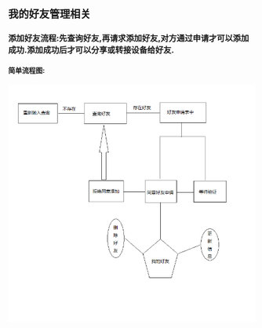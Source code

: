 ## 我的好友管理相关

### 添加好友流程:先查询好友,再请求添加好友,对方通过申请才可以添加成功.添加成功后才可以分享或转接设备给好友.

#### 简单流程图:

![](/assets/haoyou.png)

